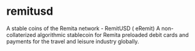 # remitusd
A stable coins of the Remita network - RemitUSD ( eRemit)
A non-collaterized algorithmic stablecoin for Remita preloaded debit cards and payments for the travel and leisure industry globally.
